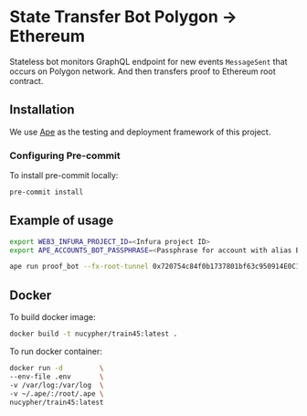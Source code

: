 # State Transfer Bot Polygon → Ethereum

Stateless bot monitors GraphQL endpoint for new events `MessageSent` that occurs on Polygon network. And then transfers proof to Ethereum root contract.

## Installation

We use [Ape](https://docs.apeworx.io/ape/stable/index.html) as the testing and deployment framework of this project.

### Configuring Pre-commit

To install pre-commit locally:

```bash
pre-commit install
```

## Example of usage

```bash
export WEB3_INFURA_PROJECT_ID=<Infura project ID>
export APE_ACCOUNTS_BOT_PASSPHRASE=<Passphrase for account with alias BOT>

ape run proof_bot --fx-root-tunnel 0x720754c84f0b1737801bf63c950914E0C1d4aCa2 --graphql-endpoint https://api.studio.thegraph.com/query/24143/polygonchildmumbai/version/latest --proof-generator https://proof-generator.polygon.technology/api/v1/mumbai/exit-payload/ --network :goerli:infura --account BOT
```


## Docker

To build docker image:

```bash
docker build -t nucypher/train45:latest .
```

To run docker container:

```bash
docker run -d         \
--env-file .env       \
-v /var/log:/var/log  \
-v ~/.ape/:/root/.ape \
nucypher/train45:latest
```

